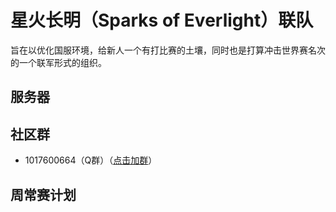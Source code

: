 # 星火长明（Sparks of Everlight）联队

旨在以优化国服环境，给新人一个有打比赛的土壤，同时也是打算冲击世界赛名次的一个联军形式的组织。

## 服务器

## 社区群

- 1017600664（Q群）（<a target="_blank" href="https://qm.qq.com/cgi-bin/qm/qr?k=dv52DtTRV9gDu1xIriJJril_jrkzkkN9&jump_from=webapi&authKey=XvMWwa7WAp54vcy0sS4ji3nz1htBExNCNd99Z07I5Pp8UzUZ7dL5msdtx1AYOOOw">点击加群</a>）

## 周常赛计划

